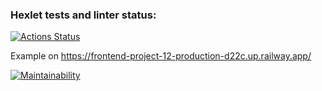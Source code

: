 ### Hexlet tests and linter status:
[![Actions Status](https://github.com/RomanKovgan/frontend-project-12/workflows/hexlet-check/badge.svg)](https://github.com/RomanKovgan/frontend-project-12/actions)

Example on https://frontend-project-12-production-d22c.up.railway.app/

[![Maintainability](https://api.codeclimate.com/v1/badges/2d561fbfdc015efca2b9/maintainability)](https://codeclimate.com/github/RomanKovgan/frontend-project-12/maintainability)
